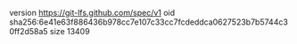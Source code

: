 version https://git-lfs.github.com/spec/v1
oid sha256:6e41e63f886436b978cc7e107c33cc7fcdeddca0627523b7b5744c30ff2d58a5
size 13409
